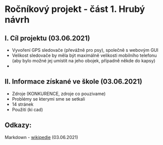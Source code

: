 # Ročníkový projekt - část 1. Hrubý návrh
I. Cíl projektu (03.06.2021)
------------------
- Vyvoření GPS sledovače (převážně pro psy), společně s webovým GUI
- Velikost sledovače by měla být maximálně velikosti mobilního telefonu (aby bylo možné jej umístit na jeho obojek, případně někde do kapsy)
- 

II. Informace získané ve škole (03.06.2021)
------------------
- Zdroje (KONKURENCE, zdroje co pouzivame)
- Problémy se kterymi sme se setkali
- 14 stránek
- Použití (ki cad)

Odkazy:
-------
Markdown - [wikipedie](https://cs.wikipedia.org/wiki/Markdown) (03.06.2021)
